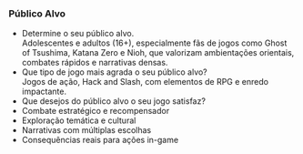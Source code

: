 ### Público Alvo
- Determine o seu público alvo. <br/>
Adolescentes e adultos (16+), especialmente fãs de jogos como Ghost of Tsushima, Katana Zero e Nioh, que valorizam ambientações orientais, combates rápidos e narrativas densas. <br/>
- Que tipo de jogo mais agrada o seu público alvo? <br/>
Jogos de ação, Hack and Slash, com elementos de RPG e enredo impactante. <br/>
- Que desejos do público alvo o seu jogo satisfaz? <br/>
- Combate estratégico e recompensador
- Exploração temática e cultural
- Narrativas com múltiplas escolhas
- Consequências reais para ações in-game

